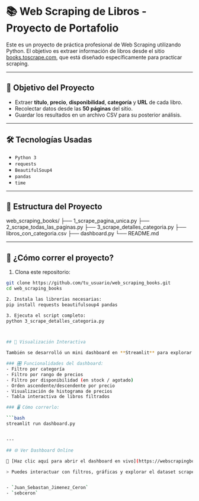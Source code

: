 # 📚 Web Scraping de Libros - Proyecto de Portafolio

Este es un proyecto de práctica profesional de Web Scraping utilizando Python. El objetivo es extraer información de libros desde el sitio [books.toscrape.com](https://books.toscrape.com), que está diseñado específicamente para practicar scraping.

---

## 🎯 Objetivo del Proyecto

- Extraer **título**, **precio**, **disponibilidad**, **categoría** y **URL** de cada libro.
- Recolectar datos desde las **50 páginas** del sitio.
- Guardar los resultados en un archivo CSV para su posterior análisis.

---

## 🛠️ Tecnologías Usadas

- `Python 3`
- `requests`
- `BeautifulSoup4`
- `pandas`
- `time`

---

## 📁 Estructura del Proyecto

web_scraping_books/ 
├── 1_scrape_pagina_unica.py 
├── 2_scrape_todas_las_paginas.py 
├── 3_scrape_detalles_categoria.py 
├── libros_con_categoria.csv
├── dashboard.py
└── README.md

---

## 🧪 ¿Cómo correr el proyecto?

1. Clona este repositorio:

```bash
git clone https://github.com/tu_usuario/web_scraping_books.git
cd web_scraping_books

2. Instala las librerías necesarias:
pip install requests beautifulsoup4 pandas

3. Ejecuta el script completo:
python 3_scrape_detalles_categoria.py



## 🧩 Visualización Interactiva

También se desarrolló un mini dashboard en **Streamlit** para explorar los datos de forma visual:

### 🎛️ Funcionalidades del dashboard:
- Filtro por categoría
- Filtro por rango de precios
- Filtro por disponibilidad (en stock / agotado)
- Orden ascendente/descendente por precio
- Visualización de histograma de precios
- Tabla interactiva de libros filtrados

### 🖥️ Cómo correrlo:

```bash
streamlit run dashboard.py


---

## 🌐 Ver Dashboard Online

🔗 [Haz clic aquí para abrir el dashboard en vivo](https://webscrapingbooks-nakq87m2tdbhjrgmqvt7sz.streamlit.app/)

> Puedes interactuar con filtros, gráficas y explorar el dataset scrapeado directamente desde el navegador.


- `Juan_Sebastan_Jimenez_Ceron`
- `sebceron` 